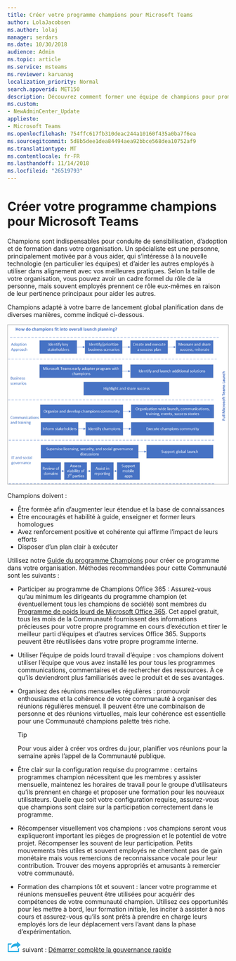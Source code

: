 ```yaml
---
title: Créer votre programme champions pour Microsoft Teams
author: LolaJacobsen
ms.author: lolaj
manager: serdars
ms.date: 10/30/2018
audience: Admin
ms.topic: article
ms.service: msteams
ms.reviewer: karuanag
localization_priority: Normal
search.appverid: MET150
description: Découvrez comment former une équipe de champions pour promouvoir l’adoption d’équipes.
ms.custom:
- NewAdminCenter_Update
appliesto:
- Microsoft Teams
ms.openlocfilehash: 754ffc617fb310deac244a10160f435a0ba7f6ea
ms.sourcegitcommit: 5d8b5dee1dea84494aea92bbce568dea10752af9
ms.translationtype: MT
ms.contentlocale: fr-FR
ms.lasthandoff: 11/14/2018
ms.locfileid: "26519793"
---
```

# <a name="create-your-champions-program-for-microsoft-teams"></a>Créer votre programme champions pour Microsoft Teams

Champions sont indispensables pour conduite de sensibilisation, d’adoption et de formation dans votre organisation. Un spécialiste est une personne, principalement motivée par à vous aider, qui s’intéresse à la nouvelle technologie (en particulier les équipes) et d’aider les autres employés à utiliser dans alignement avec vos meilleures pratiques. Selon la taille de votre organisation, vous pouvez avoir un cadre formel du rôle de la personne, mais souvent employés prennent ce rôle eux-mêmes en raison de leur pertinence principaux pour aider les autres.

Champions adapté à votre barre de lancement global planification dans de diverses manières, comme indiqué ci-dessous.

![Planification de la barre de lancement et de champions](media/teams-adoption-champions.png)

Champions doivent :

- Être formée afin d’augmenter leur étendue et la base de connaissances
- Être encouragés et habilité à guide, enseigner et former leurs homologues
- Avez renforcement positive et cohérente qui affirme l’impact de leurs efforts
- Disposer d’un plan clair à exécuter

Utilisez notre [Guide du programme Champions](https://go.microsoft.com/fwlink/?linkid=854665) pour créer ce programme dans votre organisation. Méthodes recommandées pour cette Communauté sont les suivants :

- Participer au programme de Champions Office 365 : Assurez-vous qu’au minimum les dirigeants du programme champion (et éventuellement tous les champions de société) sont membres du [Programme de poids lourd de Microsoft Office 365](https://aka.ms/O365Champions). Cet appel gratuit, tous les mois de la Communauté fournissent des informations précieuses pour votre propre programme en cours d’exécution et tirer le meilleur parti d’équipes et d’autres services Office 365. Supports peuvent être réutilisées dans votre propre programme interne.

- Utiliser l’équipe de poids lourd travail d’équipe : vos champions doivent utiliser l’équipe que vous avez installé les pour tous les programmes communications, commentaires et de rechercher des ressources.  À ce qu’ils deviendront plus familiarisés avec le produit et de ses avantages.

- Organisez des réunions mensuelles régulières : promouvoir enthousiasme et la cohérence de votre communauté à organiser des réunions régulières mensuel. Il peuvent être une combinaison de personne et des réunions virtuelles, mais leur cohérence est essentielle pour une Communauté champions palette très riche.

    > [!TIP]
    > Pour vous aider à créer vos ordres du jour, planifier vos réunions pour la semaine après l’appel de la Communauté publique. 

- Être clair sur la configuration requise du programme : certains programmes champion nécessitent que les membres y assister mensuelle, maintenez les horaires de travail pour le groupe d’utilisateurs qu’ils prennent en charge et proposer une formation pour les nouveaux utilisateurs. Quelle que soit votre configuration requise, assurez-vous que champions sont claire sur la participation correctement dans le programme.

- Récompenser visuellement vos champions : vos champions seront vous expliqueront important les pièges de progression et le potentiel de votre projet. Récompenser les souvent de leur participation. Petits mouvements très utiles et souvent employés ne cherchent pas de gain monétaire mais vous remercions de reconnaissance vocale pour leur contribution. Trouver des moyens appropriés et amusants à remercier votre communauté. 

- Formation des champions tôt et souvent : lancer votre programme et réunions mensuelles peuvent être utilisées pour acquérir des compétences de votre communauté champion. Utilisez ces opportunités pour les mettre à bord, leur formation initiale, les inciter à assister à nos cours et assurez-vous qu’ils sont prêts à prendre en charge leurs employés lors de leur déplacement vers l’avant dans la phase d’expérimentation.  

![Icône d’étapes suivante](media/teams-adoption-next-icon.png) suivant : [Démarrer complète la gouvernance rapide](teams-adoption-governance-quick-start.md)

